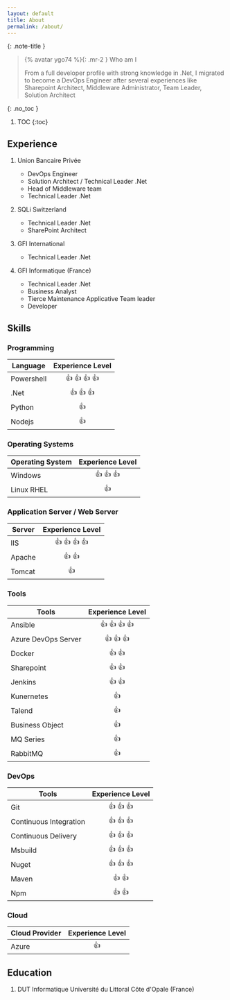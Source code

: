 ```yaml
---
layout: default
title: About
permalink: /about/
---
```


{: .note-title }
> {% avatar ygo74 %}{: .mr-2 } Who am I
>
> From a full developer profile with strong knowledge in .Net, I migrated to become a DevOps Engineer after several experiences like Sharepoint Architect, Middleware Administrator, Team Leader, Solution Architect

{: .no_toc }
1. TOC
{:toc}

## Experience

1. Union Bancaire Privée

    * DevOps Engineer
    * Solution Architect / Technical Leader .Net
    * Head of Middleware team
    * Technical Leader .Net

2. SQLi Switzerland

    * Technical Leader .Net
    * SharePoint Architect

3. GFI International

    * Technical Leader .Net

4. GFI Informatique (France)

    * Technical Leader .Net
    * Business Analyst
    * Tierce Maintenance Applicative Team leader
    * Developer

## Skills

### Programming

| Language   | Experience Level    |
| ---------- |:-------------------:|
| Powershell | :+1: :+1: :+1: :+1: |
| .Net       | :+1: :+1: :+1:      |
| Python     | :+1:                |
| Nodejs     | :+1:                |

### Operating Systems

| Operating System   | Experience Level    |
| ------------------ |:-------------------:|
| Windows            | :+1: :+1: :+1:      |
| Linux RHEL         | :+1:                |

### Application Server / Web Server

| Server     | Experience Level    |
| ---------- |:-------------------:|
| IIS        | :+1: :+1: :+1: :+1: |
| Apache     | :+1: :+1:           |
| Tomcat     | :+1:                |

### Tools

| Tools               | Experience Level    |
| ------------------- |:-------------------:|
| Ansible             | :+1: :+1: :+1: :+1: |
| Azure DevOps Server | :+1: :+1: :+1:      |
| Docker              | :+1: :+1:           |
| Sharepoint          | :+1: :+1:           |
| Jenkins             | :+1: :+1:           |
| Kunernetes          | :+1:                |
| Talend              | :+1:                |
| Business Object     | :+1:                |
| MQ Series           | :+1:                |
| RabbitMQ            | :+1:                |

### DevOps

| Tools                  | Experience Level    |
| ---------------------- |:-------------------:|
| Git                    | :+1: :+1: :+1:      |
| Continuous Integration | :+1: :+1: :+1:      |
| Continuous Delivery    | :+1: :+1: :+1:      |
| Msbuild                | :+1: :+1: :+1:      |
| Nuget                  | :+1: :+1: :+1:      |
| Maven                  | :+1: :+1:           |
| Npm                    | :+1: :+1:           |

### Cloud

| Cloud Provider         | Experience Level    |
| ---------------------- |:-------------------:|
| Azure                  | :+1:                |

## Education

1. DUT Informatique Université du Littoral Côte d'Opale (France)